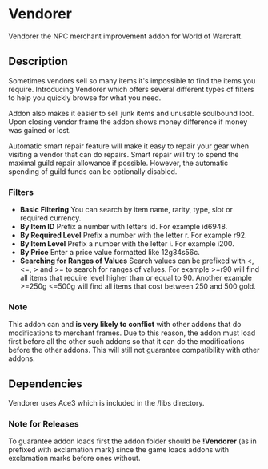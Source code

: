 # Vendorer
Vendorer the NPC merchant improvement addon for World of Warcraft.

## Description
Sometimes vendors sell so many items it's impossible to find the items you require. Introducing Vendorer which offers several different types of filters to help you quickly browse for what you need.

Addon also makes it easier to sell junk items and unusable soulbound loot. Upon closing vendor frame the addon shows money difference if money was gained or lost.

Automatic smart repair feature will make it easy to repair your gear when visiting a vendor that can do repairs. Smart repair will try to spend the maximal guild repair allowance if possible. However, the automatic spending of guild funds can be optionally disabled.

### Filters

* **Basic Filtering** You can search by item name, rarity, type, slot or required currency.
* **By Item ID** Prefix a number with letters id. For example id6948.
* **By Required Level** Prefix a number with the letter r. For example r92.
* **By Item Level** Prefix a number with the letter i. For example i200.
* **By Price** Enter a price value formatted like 12g34s56c.
* **Searching for Ranges of Values** Search values can be prefixed with <, <=, > and >= to search for ranges of values. For example >=r90 will find all items that require level higher than or equal to 90. Another example >=250g <=500g will find all items that cost between 250 and 500 gold.

### Note

This addon can and **is very likely to conflict** with other addons that do modifications to merchant frames. Due to this reason, the addon must load first before all the other such addons so that it can do the modifications before the other addons. This will still not guarantee compatibility with other addons.

## Dependencies
Vendorer uses Ace3 which is included in the /libs directory.

### Note for Releases

To guarantee addon loads first the addon folder should be **!Vendorer** (as in prefixed with exclamation mark) since the game loads addons with exclamation marks before ones without.
